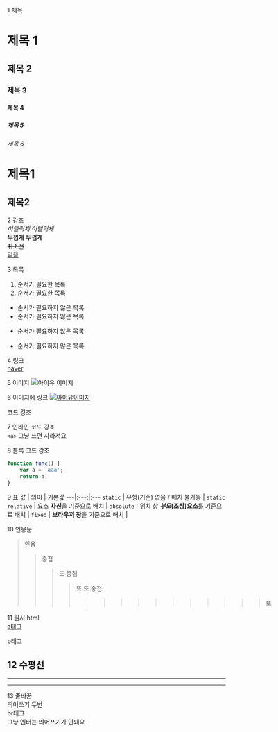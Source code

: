 1 제목
# 제목 1
## 제목 2
### 제목 3
#### 제목 4
##### 제목 5
###### 제목 6

제목1
====
제목2
----

2 강조  
*이텔릭체* _이텔릭체_  
**두껍게** __두껍게__  
~~취소선~~  
<u>밑줄</u>

3 목록
1. 순서가 필요한 목록
1. 순서가 필요한 목록
- 순서가 필요하지 않은 목록
- 순서가 필요하지 않은 목록
* 순서가 필요하지 않은 목록
+ 순서가 필요하지 않은 목록

4 링크  
[naver](https://www.naver.com)  

5 이미지
![아이유 이미지](https://i.pinimg.com/originals/52/c7/ab/52c7ab7f3825f0b804555681b7c6098b.jpg "아이유 이미지 입니다")

6 이미지에 링크
[![아이유이미지](https://i.pinimg.com/originals/52/c7/ab/52c7ab7f3825f0b804555681b7c6098b.jpg)](https://www.pinterest.co.kr/pin/597219600570255350/)

코드 강조

7 인라인 코드 강조  
`<a>` <a>그냥 쓰면 사라져요 

8 블록 코드 강조
```javascript
function func() {
    var a = 'aaa';
    return a;
}
```

9 표
값 | 의미 | 기본값
---|:---:|:---
`static` | 유형(기준) 없음 / 배치 불가능 | `static`
`relative` | 요소 **자신**을 기준으로 배치 |
`absolute` | 위치 상 **_부모_(조상)요소**를 기준으로 배치 |
`fixed` | **브라우저 창**을 기준으로 배치 |

10 인용문
> 인용
>> 중첩
>>> 또 중첩
>>>> 또 또 중첩
>>>>>>>>>>>>>>> 또

11 원시 html  
<a href="https://www.naver.com">a태그</a>
<p>p태그</P>

12 수평선
---
***
___

13 줄바꿈  
띄어쓰기 두번  
br태그<br>
그냥 엔터는
띄어쓰기가 안돼요

